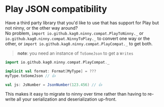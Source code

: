 # Play JSON compatibility

Have a third party library that you'd like to use that has support for Play but 
not ninny, or the other way around?  
No problem, `import io.github.kag0.ninny.compat.PlayToNinny._` or 
`io.github.kag0.ninny.compat.NinnyToPlay._` to convert one way or the other, 
or `import io.github.kag0.ninny.compat.PlayCompat._` to get both. 

> **note**: you need an instance of `ToSomeJson` to get a `Writes`

```scala
import io.github.kag0.ninny.compat.PlayCompat._

implicit val format: Format[MyType] = ???
myType.toSomeJson // 👍

val js: JsNumber = JsonNumber(123.456) // 👍
```

This makes it easy to migrate to ninny over time rather than having to re-write 
all your serialization and deserialization up-front.
